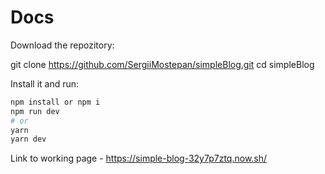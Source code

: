 # Docs

Download the repozitory:

git clone https://github.com/SergiiMostepan/simpleBlog.git
cd simpleBlog

Install it and run:

```bash
npm install or npm i
npm run dev
# or
yarn
yarn dev
```

Link to working page - https://simple-blog-32y7p7ztq.now.sh/
